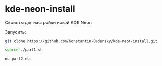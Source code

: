 # kde-neon-install

Скрипты для настройки новой KDE Neon

Запусить:

```bash
git clone https://github.com/Konstantin-Dudersky/kde-neon-install.git

source ./part1.sh

nu part2.nu
```
